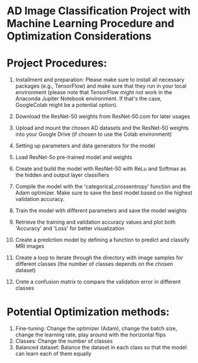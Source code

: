 # AD Image Classification Project with Machine Learning Procedure and Optimization Considerations


# Project Procedures:
1. Installment and preparation: Please make sure to install all necessary packages (e.g., TensorFlow) and make sure that they run in your local environment (please note that TensorFlow might not work in the Anaconda Jupiter Notebook environment. If that's the case, GoogleColab might be a potential option).

2. Download the ResNet-50 weights from ResNet-50.com for later usages

3. Upload and mount the chosen AD datasets and the ResNet-50 weights into your Google Drive (if chosen to use the Colab environment)

4. Setting up parameters and data generators for the model 

5. Load ResNet-5o pre-trained model and weights 

6. Create and build the model with ResNet-50 with ReLu and Softmax as the hidden and output layer classifiers

7. Compile the model with the 'categorical_crossentropy' function and the Adam optimizer. Make sure to save the best model based on the highest validation accuracy.

8. Train the model with different parameters and save the model weights

9. Retrieve the training and validation accuracy values and plot both 'Accuracy' and 'Loss' for better visualization

10. Create a prediction model by defining a function to predict and classify MRI images 

11. Create a loop to iterate through the directory with image samples for different classes (the number of classes depends on the chosen dataset)

12. Crete a confusion matrix to compare the validation error in different classes


# Potential Optimization methods:

1. Fine-tuning: Change the optimizer (Adam), change the batch size, change the learning rate, play around with the horizontal flips
2. Classes: Change the number of classes 
3. Balanced dataset: Balance the dataset in each class so that the model can learn each of them equally 
